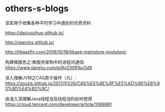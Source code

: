 # others-s-blogs
该库用于收集各种平时学习中遇到的优质资料

https://daizuozhuo.github.io/ 

http://openinx.github.io/

http://hbasefly.com/2019/10/18/hbase-memstore-evolution/

构建微服务之:微服务架构中的进程间通信: https://www.jianshu.com/p/9c03081bc0d9 

深入理解JVM之CAS原子操作（九）: https://zouzls.github.io/2017/01/26/CAS%E5%8E%9F%E5%AD%90%E6%93%8D%E4%BD%9C/

由浅入深理解Java线程池及线程池的如何使用 https://cloud.tencent.com/developer/article/1089881


